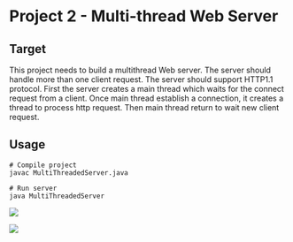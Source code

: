 # Project 2 - Multi-thread Web Server

## Target

This project needs to build a multithread Web server. The server should handle more than one client request. The server should support HTTP1.1 protocol. First the server creates a main thread which waits for the connect request from a client. Once main thread establish a connection, it creates a thread to process http request. Then main thread return to wait new client request.

## Usage

```shell
# Compile project
javac MultiThreadedServer.java

# Run server
java MultiThreadedServer
```

![](https://i.loli.net/2019/09/21/cPeFzGjIsLptHaw.png)

![](https://i.loli.net/2019/09/21/q7pXn3Mkoj6bvAJ.png)
